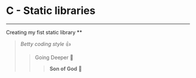 # C - Static libraries
***
Creating my fist static library
**
> _Betty coding style_ :+1:
>> Going Deeper :muscle:
>>> __Son of God__ :clap: